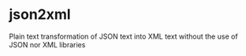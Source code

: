 # json2xml
Plain text transformation of JSON text into XML text without the use of JSON nor XML libraries
